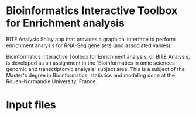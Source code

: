 # Bioinformatics Interactive Toolbox for Enrichment analysis

BITE Analysis Shiny app that provides a graphical interface to perform enrichment analysis for RNA-Seq gene sets (and associated values).

Bioinformatics Interactive Toolbox for Enrichment analysis, or BITE Analysis, is developed as an assignment in the 'Bioinformatics in omic sciences : genomic and transctiptomic analysis' subject area. This is a subject of the Master's degree in Bioinformatics, statistics and modeling done at the Rouen-Normandie University, France.

# Input files
